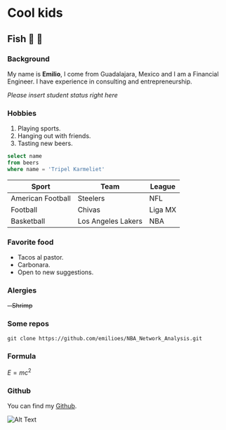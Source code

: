 # Cool kids 

## Fish :football: :beers:
### Background
My name is **Emilio**, I come from Guadalajara, Mexico and I am a Financial Engineer. I have experience in consulting and entrepreneurship. 

_Please insert student status right here_
### Hobbies 
  
1. Playing sports. 
2. Hanging out with friends.
3. Tasting new beers.

```SQL
select name
from beers
where name = 'Tripel Karmeliet'
```
    
| Sport| Team | League |
|------------|----------|------------|
|American Football|Steelers|NFL
|Football|Chivas|Liga MX
|Basketball|Los Angeles Lakers|NBA
 
### Favorite food
- Tacos al pastor.
- Carbonara.
- Open to new suggestions.

### Alergies
~~- Shrimp~~

### Some repos
`git clone https://github.com/emilioes/NBA_Network_Analysis.git`

### Formula 
$E = mc^ 2$

### Github
You can find my [Github](https://github.com/emilioes).

![Alt Text](https://media.giphy.com/media/BPJmthQ3YRwD6QqcVD/giphy.gif)
